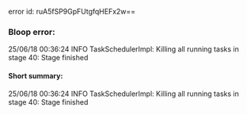 error id: ruA5fSP9GpFUtgfqHEFx2w==
### Bloop error:

25/06/18 00:36:24 INFO TaskSchedulerImpl: Killing all running tasks in stage 40: Stage finished
#### Short summary: 

25/06/18 00:36:24 INFO TaskSchedulerImpl: Killing all running tasks in stage 40: Stage finished
